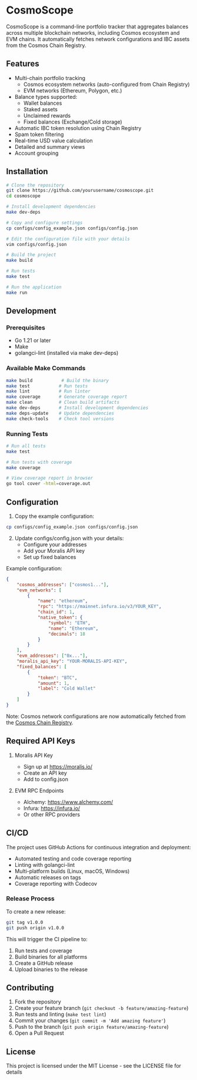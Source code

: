 # CosmoScope

CosmoScope is a command-line portfolio tracker that aggregates balances across multiple blockchain networks, including Cosmos ecosystem and EVM chains. It automatically fetches network configurations and IBC assets from the Cosmos Chain Registry.

## Features

- Multi-chain portfolio tracking
  - Cosmos ecosystem networks (auto-configured from Chain Registry)
  - EVM networks (Ethereum, Polygon, etc.)
- Balance types supported:
  - Wallet balances
  - Staked assets
  - Unclaimed rewards
  - Fixed balances (Exchange/Cold storage)
- Automatic IBC token resolution using Chain Registry
- Spam token filtering
- Real-time USD value calculation
- Detailed and summary views
- Account grouping

## Installation

```bash
# Clone the repository
git clone https://github.com/yourusername/cosmoscope.git
cd cosmoscope

# Install development dependencies
make dev-deps

# Copy and configure settings
cp configs/config_example.json configs/config.json

# Edit the configuration file with your details
vim configs/config.json

# Build the project
make build

# Run tests
make test

# Run the application
make run
```

## Development

### Prerequisites

- Go 1.21 or later
- Make
- golangci-lint (installed via make dev-deps)

### Available Make Commands

```bash
make build           # Build the binary
make test           # Run tests
make lint           # Run linter
make coverage       # Generate coverage report
make clean          # Clean build artifacts
make dev-deps       # Install development dependencies
make deps-update    # Update dependencies
make check-tools    # Check tool versions
```

### Running Tests

```bash
# Run all tests
make test

# Run tests with coverage
make coverage

# View coverage report in browser
go tool cover -html=coverage.out
```

## Configuration

1. Copy the example configuration:
```bash
cp configs/config_example.json configs/config.json
```

2. Update configs/config.json with your details:
   - Configure your addresses
   - Add your Moralis API key
   - Set up fixed balances

Example configuration:
```json
{
    "cosmos_addresses": ["cosmos1..."],
    "evm_networks": [
        {
            "name": "ethereum",
            "rpc": "https://mainnet.infura.io/v3/YOUR_KEY",
            "chain_id": 1,
            "native_token": {
                "symbol": "ETH",
                "name": "Ethereum",
                "decimals": 18
            }
        }
    ],
    "evm_addresses": ["0x..."],
    "moralis_api_key": "YOUR-MORALIS-API-KEY",
    "fixed_balances": [
        {
            "token": "BTC",
            "amount": 1,
            "label": "Cold Wallet"
        }
    ]
}
```

Note: Cosmos network configurations are now automatically fetched from the [Cosmos Chain Registry](https://github.com/cosmos/chain-registry).

## Required API Keys

1. Moralis API Key
   - Sign up at https://moralis.io/
   - Create an API key
   - Add to config.json

2. EVM RPC Endpoints
   - Alchemy: https://www.alchemy.com/
   - Infura: https://infura.io/
   - Or other RPC providers

## CI/CD

The project uses GitHub Actions for continuous integration and deployment:

- Automated testing and code coverage reporting
- Linting with golangci-lint
- Multi-platform builds (Linux, macOS, Windows)
- Automatic releases on tags
- Coverage reporting with Codecov

### Release Process

To create a new release:

```bash
git tag v1.0.0
git push origin v1.0.0
```

This will trigger the CI pipeline to:
1. Run tests and coverage
2. Build binaries for all platforms
3. Create a GitHub release
4. Upload binaries to the release

## Contributing

1. Fork the repository
2. Create your feature branch (`git checkout -b feature/amazing-feature`)
3. Run tests and linting (`make test lint`)
4. Commit your changes (`git commit -m 'Add amazing feature'`)
5. Push to the branch (`git push origin feature/amazing-feature`)
6. Open a Pull Request

## License

This project is licensed under the MIT License - see the LICENSE file for details